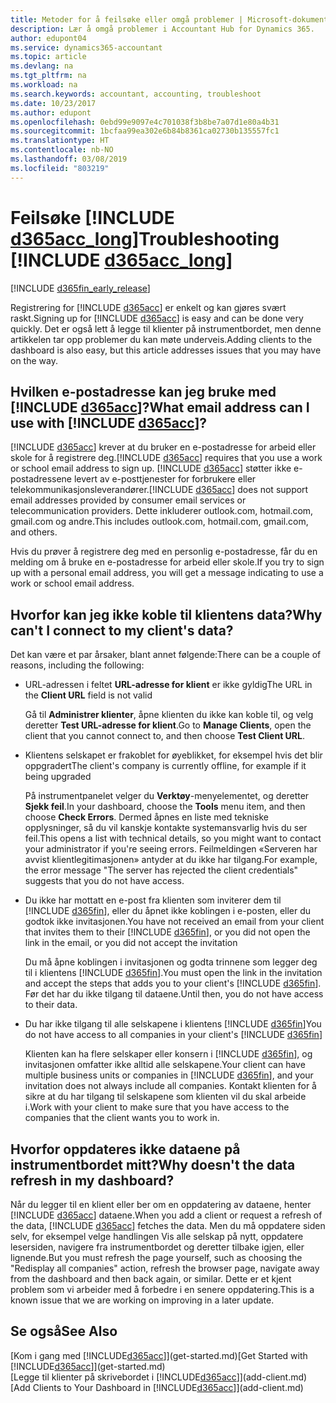 ```yaml
---
title: Metoder for å feilsøke eller omgå problemer | Microsoft-dokumentasjon
description: Lær å omgå problemer i Accountant Hub for Dynamics 365.
author: edupont04
ms.service: dynamics365-accountant
ms.topic: article
ms.devlang: na
ms.tgt_pltfrm: na
ms.workload: na
ms.search.keywords: accountant, accounting, troubleshoot
ms.date: 10/23/2017
ms.author: edupont
ms.openlocfilehash: 0ebd99e9097e4c701038f3b8be7a07d1e80a4b31
ms.sourcegitcommit: 1bcfaa99ea302e6b84b8361ca02730b135557fc1
ms.translationtype: HT
ms.contentlocale: nb-NO
ms.lasthandoff: 03/08/2019
ms.locfileid: "803219"
---
```

# <a name="troubleshooting-include-d365acclongincludesd365acclongmdmd"></a><span data-ttu-id="5cffc-103">Feilsøke [!INCLUDE [d365acc_long](includes/d365acc_long_md.md)]</span><span class="sxs-lookup"><span data-stu-id="5cffc-103">Troubleshooting [!INCLUDE [d365acc_long](includes/d365acc_long_md.md)]</span></span>
[!INCLUDE [d365fin_early_release](includes/d365fin_early_release.md.md)]

<span data-ttu-id="5cffc-104">Registrering for [!INCLUDE [d365acc](includes/d365acc_md.md)] er enkelt og kan gjøres svært raskt.</span><span class="sxs-lookup"><span data-stu-id="5cffc-104">Signing up for [!INCLUDE [d365acc](includes/d365acc_md.md)] is easy and can be done very quickly.</span></span> <span data-ttu-id="5cffc-105">Det er også lett å legge til klienter på instrumentbordet, men denne artikkelen tar opp problemer du kan møte underveis.</span><span class="sxs-lookup"><span data-stu-id="5cffc-105">Adding clients to the dashboard is also easy, but this article addresses issues that you may have on the way.</span></span>

## <a name="what-email-address-can-i-use-with-include-d365accincludesd365accmdmd"></a><span data-ttu-id="5cffc-106">Hvilken e-postadresse kan jeg bruke med [!INCLUDE [d365acc](includes/d365acc_md.md)]?</span><span class="sxs-lookup"><span data-stu-id="5cffc-106">What email address can I use with [!INCLUDE [d365acc](includes/d365acc_md.md)]?</span></span>
<span data-ttu-id="5cffc-107">[!INCLUDE [d365acc](includes/d365acc_md.md)] krever at du bruker en e-postadresse for arbeid eller skole for å registrere deg.</span><span class="sxs-lookup"><span data-stu-id="5cffc-107">[!INCLUDE [d365acc](includes/d365acc_md.md)] requires that you use a work or school email address to sign up.</span></span> <span data-ttu-id="5cffc-108">[!INCLUDE [d365acc](includes/d365acc_md.md)] støtter ikke e-postadressene levert av e-posttjenester for forbrukere eller telekommunikasjonsleverandører.</span><span class="sxs-lookup"><span data-stu-id="5cffc-108">[!INCLUDE [d365acc](includes/d365acc_md.md)] does not support email addresses provided by consumer email services or telecommunication providers.</span></span> <span data-ttu-id="5cffc-109">Dette inkluderer outlook.com, hotmail.com, gmail.com og andre.</span><span class="sxs-lookup"><span data-stu-id="5cffc-109">This includes outlook.com, hotmail.com, gmail.com, and others.</span></span>  

<span data-ttu-id="5cffc-110">Hvis du prøver å registrere deg med en personlig e-postadresse, får du en melding om å bruke en e-postadresse for arbeid eller skole.</span><span class="sxs-lookup"><span data-stu-id="5cffc-110">If you try to sign up with a personal email address, you will get a message indicating to use a work or school email address.</span></span>  

## <a name="why-cant-i-connect-to-my-clients-data"></a><span data-ttu-id="5cffc-111">Hvorfor kan jeg ikke koble til klientens data?</span><span class="sxs-lookup"><span data-stu-id="5cffc-111">Why can't I connect to my client's data?</span></span>
<span data-ttu-id="5cffc-112">Det kan være et par årsaker, blant annet følgende:</span><span class="sxs-lookup"><span data-stu-id="5cffc-112">There can be a couple of reasons, including the following:</span></span>

- <span data-ttu-id="5cffc-113">URL-adressen i feltet **URL-adresse for klient** er ikke gyldig</span><span class="sxs-lookup"><span data-stu-id="5cffc-113">The URL in the **Client URL** field is not valid</span></span>  

  <span data-ttu-id="5cffc-114">Gå til **Administrer klienter**, åpne klienten du ikke kan koble til, og velg deretter **Test URL-adresse for klient**.</span><span class="sxs-lookup"><span data-stu-id="5cffc-114">Go to **Manage Clients**, open the client that you cannot connect to, and then choose **Test Client URL**.</span></span>  
- <span data-ttu-id="5cffc-115">Klientens selskapet er frakoblet for øyeblikket, for eksempel hvis det blir oppgradert</span><span class="sxs-lookup"><span data-stu-id="5cffc-115">The client's company is currently offline, for example if it being upgraded</span></span>

  <span data-ttu-id="5cffc-116">På instrumentpanelet velger du **Verktøy**-menyelementet, og deretter **Sjekk feil**.</span><span class="sxs-lookup"><span data-stu-id="5cffc-116">In your dashboard, choose the **Tools** menu item, and then choose **Check Errors**.</span></span> <span data-ttu-id="5cffc-117">Dermed åpnes en liste med tekniske opplysninger, så du vil kanskje kontakte systemansvarlig hvis du ser feil.</span><span class="sxs-lookup"><span data-stu-id="5cffc-117">This opens a list with technical details, so you might want to contact your administrator if you're seeing errors.</span></span> <span data-ttu-id="5cffc-118">Feilmeldingen «Serveren har avvist klientlegitimasjonen» antyder at du ikke har tilgang.</span><span class="sxs-lookup"><span data-stu-id="5cffc-118">For example, the error message "The server has rejected the client credentials" suggests that you do not have access.</span></span>  
- <span data-ttu-id="5cffc-119">Du ikke har mottatt en e-post fra klienten som inviterer dem til [!INCLUDE [d365fin](includes/d365fin_md.md)], eller du åpnet ikke koblingen i e-posten, eller du godtok ikke invitasjonen.</span><span class="sxs-lookup"><span data-stu-id="5cffc-119">You have not received an email from your client that invites them to their [!INCLUDE [d365fin](includes/d365fin_md.md)], or you did not open the link in the email, or you did not accept the invitation</span></span>

  <span data-ttu-id="5cffc-120">Du må åpne koblingen i invitasjonen og godta trinnene som legger deg til i klientens [!INCLUDE [d365fin](includes/d365fin_md.md)].</span><span class="sxs-lookup"><span data-stu-id="5cffc-120">You must open the link in the invitation and accept the steps that adds you to your client's [!INCLUDE [d365fin](includes/d365fin_md.md)].</span></span> <span data-ttu-id="5cffc-121">Før det har du ikke tilgang til dataene.</span><span class="sxs-lookup"><span data-stu-id="5cffc-121">Until then, you do not have access to their data.</span></span>  
- <span data-ttu-id="5cffc-122">Du har ikke tilgang til alle selskapene i klientens [!INCLUDE [d365fin](includes/d365fin_md.md)]</span><span class="sxs-lookup"><span data-stu-id="5cffc-122">You do not have access to all companies in your client's [!INCLUDE [d365fin](includes/d365fin_md.md)]</span></span>

  <span data-ttu-id="5cffc-123">Klienten kan ha flere selskaper eller konsern i [!INCLUDE [d365fin](includes/d365fin_md.md)], og invitasjonen omfatter ikke alltid alle selskapene.</span><span class="sxs-lookup"><span data-stu-id="5cffc-123">Your client can have multiple business units or companies in [!INCLUDE [d365fin](includes/d365fin_md.md)], and your invitation does not always include all companies.</span></span> <span data-ttu-id="5cffc-124">Kontakt klienten for å sikre at du har tilgang til selskapene som klienten vil du skal arbeide i.</span><span class="sxs-lookup"><span data-stu-id="5cffc-124">Work with your client to make sure that you have access to the companies that the client wants you to work in.</span></span>  

## <a name="why-doesnt-the-data-refresh-in-my-dashboard"></a><span data-ttu-id="5cffc-125">Hvorfor oppdateres ikke dataene på instrumentbordet mitt?</span><span class="sxs-lookup"><span data-stu-id="5cffc-125">Why doesn't the data refresh in my dashboard?</span></span>
<span data-ttu-id="5cffc-126">Når du legger til en klient eller ber om en oppdatering av dataene, henter [!INCLUDE [d365acc](includes/d365acc_md.md)] dataene.</span><span class="sxs-lookup"><span data-stu-id="5cffc-126">When you add a client or request a refresh of the data, [!INCLUDE [d365acc](includes/d365acc_md.md)] fetches the data.</span></span> <span data-ttu-id="5cffc-127">Men du må oppdatere siden selv, for eksempel velge handlingen Vis alle selskap på nytt, oppdatere lesersiden, navigere fra instrumentbordet og deretter tilbake igjen, eller lignende.</span><span class="sxs-lookup"><span data-stu-id="5cffc-127">But you must refresh the page yourself, such as choosing the "Redisplay all companies" action, refresh the browser page, navigate away from the dashboard and then back again, or similar.</span></span> <span data-ttu-id="5cffc-128">Dette er et kjent problem som vi arbeider med å forbedre i en senere oppdatering.</span><span class="sxs-lookup"><span data-stu-id="5cffc-128">This is a known issue that we are working on improving in a later update.</span></span>  

## <a name="see-also"></a><span data-ttu-id="5cffc-129">Se også</span><span class="sxs-lookup"><span data-stu-id="5cffc-129">See Also</span></span>
<span data-ttu-id="5cffc-130">[Kom i gang med [!INCLUDE[d365acc](includes/d365acc_md.md)]](get-started.md)</span><span class="sxs-lookup"><span data-stu-id="5cffc-130">[Get Started with [!INCLUDE[d365acc](includes/d365acc_md.md)]](get-started.md)</span></span>  
<span data-ttu-id="5cffc-131">[Legge til klienter på skrivebordet i [!INCLUDE[d365acc](includes/d365acc_md.md)]](add-client.md)</span><span class="sxs-lookup"><span data-stu-id="5cffc-131">[Add Clients to Your Dashboard in [!INCLUDE[d365acc](includes/d365acc_md.md)]](add-client.md)</span></span>  
